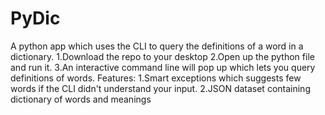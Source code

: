 # PyDic
A python app which uses the CLI to query the definitions of a word in a dictionary.
1.Download the repo to your desktop
2.Open up the python file and run it.
3.An interactive command line will pop up which lets you query definitions of words.
Features:
1.Smart exceptions which suggests few words if the CLI didn't understand your input.
2.JSON dataset containing dictionary of words and meanings
